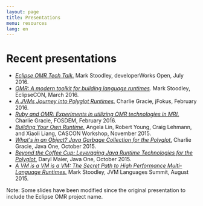 ```yaml
---
layout: page
title: Presentations
menu: resources
lang: en
---
```


[//]: # "*********************************************************************"
[//]: # "*"
[//]: # "*  Copyright IBM Corp. 2016  All Rights Reserved."
[//]: # "*"
[//]: # "*  This program and the accompanying materials are made available"
[//]: # "*  under the terms of the Eclipse Public License v1.0 and"
[//]: # "*  Apache License v2.0 which accompanies this distribution."
[//]: # "*"
[//]: # "*      The Eclipse Public License is available at"
[//]: # "*      http://www.eclipse.org/legal/epl-v10.html"
[//]: # "*"
[//]: # "*      The Apache License v2.0 is available at"
[//]: # "*      http://www.opensource.org/licenses/apache2.0.php"
[//]: # "*"
[//]: # "*  Contributors:"
[//]: # "*    <First author> - initial implementation and documentation"
[//]: # "*********************************************************************"

# Recent presentations

- [*Eclipse OMR Tech Talk.*](https://developer.ibm.com/open/videos/eclipse-omr-tech-talk/) Mark Stoodley, developerWorks Open, July 2016.
- [*OMR: A modern toolkit for building language runtimes*](http://www.slideshare.net/MarkStoodley/omr-a-modern-toolkit-for-building-language-runtimes). Mark Stoodley, EclipseCON, March 2016.
- [*A JVMs Journey into Polyglot Runtimes.*](https://t.co/efCKf6aCB4) Charlie Gracie, jFokus, February 2016.
- [*Ruby and OMR: Experiments in utilizing OMR technologies in MRI.*](http://bofh.nikhef.nl/events/FOSDEM/2016/h2213/ruby-and-omr.mp4) Charlie Gracie, FOSDEM, February 2016.
- [*Building Your Own Runtime.*](https://ibm.box.com/s/7xdg25we2ezmdjjbqdys30d7dl1iyo49) Angela Lin, Robert Young, Craig Lehmann, and Xiaoli Liang, CASCON Workshop, November 2015.
- [*What's in an Object? Java Garbage Collection for the Polyglot.*](http://www.slideshare.net/charliegracie1/javaone-whats-in-an-object) Charlie Gracie, Java One, October 2015.
- [*Beyond the Coffee Cup: Leveraging Java Runtime Technologies for the Polyglot.*](http://www.slideshare.net/0xdaryl/javaone-2015-con7547-beyond-the-coffee-cup-leveraging-java-runtime-technologies-for-polyglot?related=1) Daryl Maier, Java One, October 2015.
- [*A VM is a VM is a VM: The Secret Path to High Performance Multi-Language Runtimes.*](https://www.youtube.com/watch?v=kOnyJurioyw) Mark Stoodley, JVM Languages Summit, August 2015.


Note: Some slides have been modified since the original presentation to include the Eclipse OMR project name.
